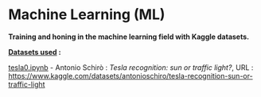 # Machine Learning (ML) 
**Training and honing in the machine learning field with Kaggle datasets.**


**<ins>Datasets used</ins> :** 

<ins>tesla0.ipynb</ins> - Antonio Schirò : *Tesla recognition: sun or traffic light?*, URL : https://www.kaggle.com/datasets/antonioschiro/tesla-recognition-sun-or-traffic-light
